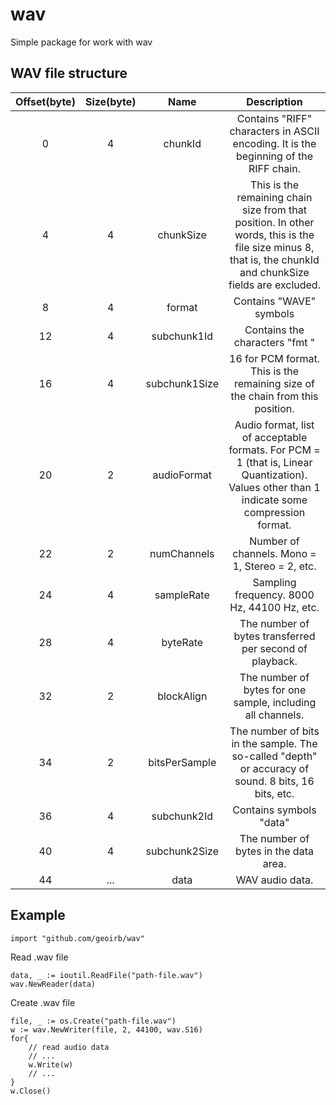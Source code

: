 # wav

Simple package for work with wav
## WAV file structure

|Offset(byte)|Size(byte)|Name|Description|
|:--:|:--:|:--:|:--:
|0|4|chunkId|Contains "RIFF" characters in ASCII encoding. It is the beginning of the RIFF chain.
|4|4|chunkSize|This is the remaining chain size from that position. In other words, this is the file size minus 8, that is, the chunkId and chunkSize fields are excluded.
|8|4|format|Contains "WAVE" symbols
|12|4|subchunk1Id|Contains the characters "fmt "
|16|4|subchunk1Size|16 for PCM format. This is the remaining size of the chain from this position.
|20|2|audioFormat|Audio format, list of acceptable formats. For PCM = 1 (that is, Linear Quantization). Values other than 1 indicate some compression format.
|22|2|numChannels|Number of channels. Mono = 1, Stereo = 2, etc.
|24|4|sampleRate|Sampling frequency. 8000 Hz, 44100 Hz, etc.
|28|4|byteRate|The number of bytes transferred per second of playback.
|32|2|blockAlign|The number of bytes for one sample, including all channels.
|34|2|bitsPerSample|The number of bits in the sample. The so-called "depth" or accuracy of sound. 8 bits, 16 bits, etc.
|36|4|subchunk2Id|Contains symbols "data"
|40|4|subchunk2Size|The number of bytes in the data area.
|44|...|data|WAV audio data.

## Example

```golang
import "github.com/geoirb/wav"
```

Read .wav file

```golang
data, _ := ioutil.ReadFile("path-file.wav")
wav.NewReader(data)
```

Create .wav file

```golang
file, _ := os.Create("path-file.wav")
w := wav.NewWriter(file, 2, 44100, wav.S16)
for{
    // read audio data
    // ...
    w.Write(w)
    // ...
}
w.Close()
```

